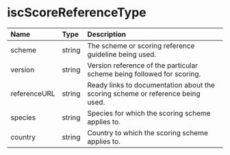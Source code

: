 # iscScoreReferenceType
Name | Type | Description
:--- | :--- | :----------
scheme | string | The scheme or scoring reference guideline being used.
version | string |Version reference of the particular scheme being followed for scoring.
referenceURL | string | Ready links to documentation about the scoring scheme or reference being used.
species | string | Species for which the scoring scheme applies to. 
country | string | Country to which the scoring scheme applies to.
